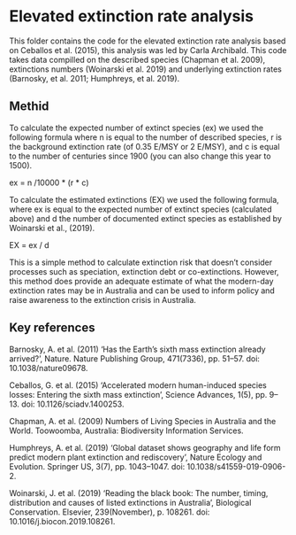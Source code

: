# Elevated extinction rate analysis
This folder contains the code for the elevated extinction rate analysis based on Ceballos et al. (2015), this analysis was led by Carla Archibald. This code takes data compilled on the described species (Chapman et al. 2009), extinctions numbers (Woinarski et al. 2019) and underlying extinction rates (Barnosky, et al. 2011; Humphreys, et al. 2019).

## Methid

To calculate the expected number of extinct species (ex) we used the following formula where n is equal to the number of described species, r is the background extinction rate (of 0.35 E/MSY or 2 E/MSY), and c is equal to the number of centuries since 1900 (you can also change this year to 1500).

ex = n /10000 * (r * c)

To calculate the estimated extinctions (EX) we used the following formula, where ex is equal to the expected number of extinct species (calculated above) and d the number of documented extinct species as established by Woinarski et al., (2019).

EX = ex / d

This is a simple method to calculate extinction risk that doesn’t consider processes such as speciation, extinction debt or co-extinctions. However, this method does provide an adequate estimate of what the modern-day extinction rates may be in Australia and can be used to inform policy and raise awareness to the extinction crisis in Australia. 


## Key references
Barnosky, A. et al. (2011) ‘Has the Earth’s sixth mass extinction already arrived?’, Nature. Nature Publishing Group, 471(7336), pp. 51–57. doi: 10.1038/nature09678.

Ceballos, G. et al. (2015) ‘Accelerated modern human-induced species losses: Entering the sixth mass extinction’, Science Advances, 1(5), pp. 9–13. doi: 10.1126/sciadv.1400253.

Chapman, A. et al. (2009) Numbers of Living Species in Australia and the World. Toowoomba, Australia: Biodiversity Information Services.

Humphreys, A. et al. (2019) ‘Global dataset shows geography and life form predict modern plant extinction and rediscovery’, Nature Ecology and Evolution. Springer US, 3(7), pp. 1043–1047. doi: 10.1038/s41559-019-0906-2.

Woinarski, J. et al. (2019) ‘Reading the black book: The number, timing, distribution and causes of listed extinctions in Australia’, Biological Conservation. Elsevier, 239(November), p. 108261. doi: 10.1016/j.biocon.2019.108261.
